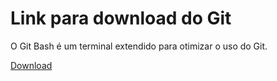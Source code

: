 # Link para download do Git

O Git Bash é um terminal extendido para otimizar o uso do Git.

[Download](https://git-scm.com/downloads)